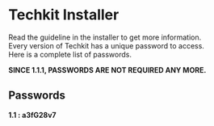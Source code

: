 # Techkit Installer
Read the guideline in the installer to get more information.  
Every version of Techkit has a unique password to access.  
Here is a complete list of passwords.

**SINCE 1.1.1, PASSWORDS ARE NOT REQUIRED ANY MORE.**

## Passwords
**1.1 : a3fG28v7**
